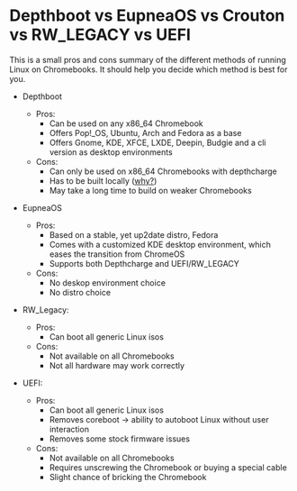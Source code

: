 # Depthboot vs EupneaOS vs Crouton vs RW_LEGACY vs UEFI

This is a small pros and cons summary of the different methods of running Linux on Chromebooks. It should help
you decide which method is best for you.

* Depthboot
    * Pros:
        * Can be used on any x86_64 Chromebook
        * Offers Pop!_OS, Ubuntu, Arch and Fedora as a base
        * Offers Gnome, KDE, XFCE, LXDE, Deepin, Budgie and a cli version as desktop environments
    * Cons:
        * Can only be used on x86_64 Chromebooks with depthcharge
        * Has to be built locally ([why?](/docs/extra/faq#why-is-sharing-depthboot-images-illegal))
        * May take a long time to build on weaker Chromebooks
* EupneaOS
    * Pros:
        * Based on a stable, yet up2date distro, Fedora
        * Comes with a customized KDE desktop environment, which eases the transition from ChromeOS
        * Supports both Depthcharge and UEFI/RW_LEGACY
    * Cons:
        * No deskop environment choice
        * No distro choice


* RW_Legacy:
    * Pros:
        * Can boot all generic Linux isos
    * Cons:
        * Not available on all Chromebooks
        * Not all hardware may work correctly

* UEFI:
    * Pros:
        * Can boot all generic Linux isos
        * Removes coreboot -> ability to autoboot Linux without user interaction
        * Removes some stock firmware issues
    * Cons:
        * Not available on all Chromebooks
        * Requires unscrewing the Chromebook or buying a special cable
        * Slight chance of bricking the Chromebook
